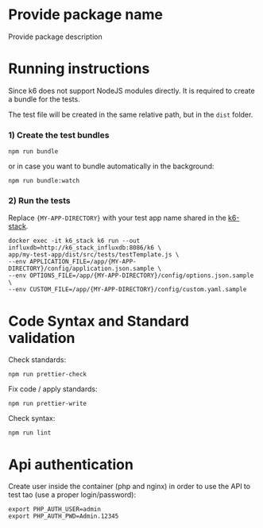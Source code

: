 # Provide package name

Provide package description

# Running instructions

Since k6 does not support NodeJS modules directly. It is required to create a bundle for the tests.

The test file will be created in the same relative path, but in the `dist` folder.

### 1) Create the test bundles

```
npm run bundle
```

or in case you want to bundle automatically in the background: 

```
npm run bundle:watch
```

### 2) Run the tests

Replace `{MY-APP-DIRECTORY}` with your test app name shared in the [k6-stack](https://github.com/oat-sa/k6-stack/tree/feature/stack).

```shell script
docker exec -it k6_stack k6 run --out influxdb=http://k6_stack_influxdb:8086/k6 \
app/my-test-app/dist/src/tests/testTemplate.js \
--env APPLICATION_FILE=/app/{MY-APP-DIRECTORY}/config/application.json.sample \
--env OPTIONS_FILE=/app/{MY-APP-DIRECTORY}/config/options.json.sample \
--env CUSTOM_FILE=/app/{MY-APP-DIRECTORY}/config/custom.yaml.sample
```

# Code Syntax and Standard validation

Check standards:

````shell
npm run prettier-check
````

Fix code / apply standards:

````shell
npm run prettier-write
````

Check syntax:

````shell
npm run lint
````

# Api authentication 

Create user inside the container (php and nginx) in order to use the API to test tao (use a proper login/password):

```shell
export PHP_AUTH_USER=admin
export PHP_AUTH_PWD=Admin.12345
```
